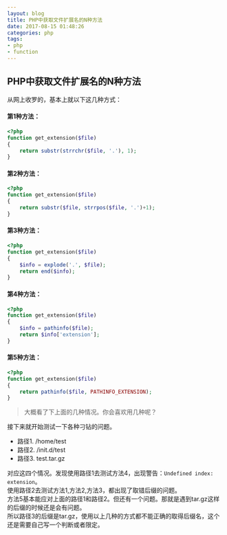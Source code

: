```yaml
---
layout: blog
title: PHP中获取文件扩展名的N种方法
date: 2017-08-15 01:48:26
categories: php 
tags: 
- php
- function 
---
```


## PHP中获取文件扩展名的N种方法 
从网上收罗的，基本上就以下这几种方式：
  
#### 第1种方法：
```php
<?php
function get_extension($file)
{
	return substr(strrchr($file, '.'), 1);
}
```
#### 第2种方法：
```php
<?php
function get_extension($file)
{
	return substr($file, strrpos($file, '.')+1);
}
```
#### 第3种方法：
```php
<?php
function get_extension($file)
{
	$info = explode('.', $file);
	return end($info);
}
```
#### 第4种方法：
```php
<?php
function get_extension($file)
{
	$info = pathinfo($file);
	return $info['extension'];
}
```
#### 第5种方法：
```php
<?php
function get_extension($file)
{
	return pathinfo($file, PATHINFO_EXTENSION);
}
```
> 大概看了下上面的几种情况。你会喜欢用几种呢？

接下来就开始测试一下各种刁钻的问题。

- 路径1. /home/test  
- 路径2. /init.d/test  
- 路径3. test.tar.gz  

对应这四个情况。发现使用路径1去测试方法4，出现警告：`Undefined index: extension`。    
使用路径2去测试方法1,方法2,方法3，都出现了取错后缀的问题。    
方法5基本能应对上面的路径1和路径2。但还有一个问题。那就是遇到tar.gz这样的后缀的时候还是会有问题。  
所以路径3的后缀是tar.gz，使用以上几种的方式都不能正确的取得后缀名，这个还是需要自己写一个判断或者限定。
